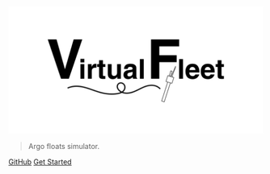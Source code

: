 <!-- Cover.md -->

![logo](img/repo_picture.png)

> Argo floats simulator.

[GitHub](https://github.com/euroargodev/VirtualFleet/)
[Get Started](#)
